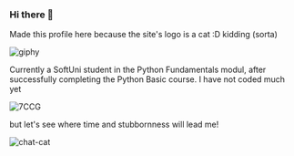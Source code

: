 ### Hi there 👋

Made this profile here because the site's logo is a cat :D
kidding (sorta)

![giphy](https://github.com/SunnyClouds333/sunnyclouds333/assets/129523990/8c0bb4ca-4594-46cc-95e0-c752dfe5b693)

Currently a SoftUni student in the Python Fundamentals modul, after successfully completing the Python Basic course. 
I have not coded much yet 

![7CCG](https://github.com/SunnyClouds333/sunnyclouds333/assets/129523990/ad1d32d7-2a59-46ea-9d7b-3020fc55f681)

but let's see where time and stubbornness will lead me! 

![chat-cat](https://github.com/SunnyClouds333/sunnyclouds333/assets/129523990/23981a59-347d-4f90-a0ca-0c94872dd8d5)
